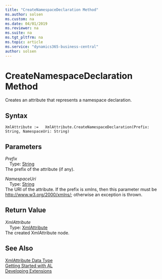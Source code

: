 ```yaml
---
title: "CreateNamespaceDeclaration Method"
ms.author: solsen
ms.custom: na
ms.date: 04/01/2019
ms.reviewer: na
ms.suite: na
ms.tgt_pltfrm: na
ms.topic: article
ms.service: "dynamics365-business-central"
author: solsen
---
```

[//]: # (START>DO_NOT_EDIT)
[//]: # (IMPORTANT:Do not edit any of the content between here and the END>DO_NOT_EDIT.)
[//]: # (Any modifications should be made in the .xml files in the ModernDev repo.)
# CreateNamespaceDeclaration Method
Creates an attribute that represents a namespace declaration.


## Syntax
```
XmlAttribute :=   XmlAttribute.CreateNamespaceDeclaration(Prefix: String, NamespaceUri: String)
```
## Parameters
*Prefix*  
&emsp;Type: [String](../string/string-data-type.md)  
The prefix of the attribute (if any).
        
*NamespaceUri*  
&emsp;Type: [String](../string/string-data-type.md)  
The URI of the attribute. If the prefix is xmlns, then this parameter must be http://www.w3.org/2000/xmlns/; otherwise an exception is thrown.  


## Return Value
*XmlAttribute*  
&emsp;Type: [XmlAttribute](xmlattribute-data-type.md)  
The created XmlAttribute node.  


[//]: # (IMPORTANT: END>DO_NOT_EDIT)
## See Also
[XmlAttribute Data Type](xmlattribute-data-type.md)  
[Getting Started with AL](../../devenv-get-started.md)  
[Developing Extensions](../../devenv-dev-overview.md)